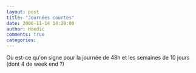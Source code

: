 ```yaml
---
layout: post
title: "Journées courtes"
date: 2006-11-14 14:29:00
author: Hoedic
comments: true
categories: 
---
```



Où est-ce qu'on signe pour la journée de 48h et les semaines de 10 jours (dont 4 de week end ?)